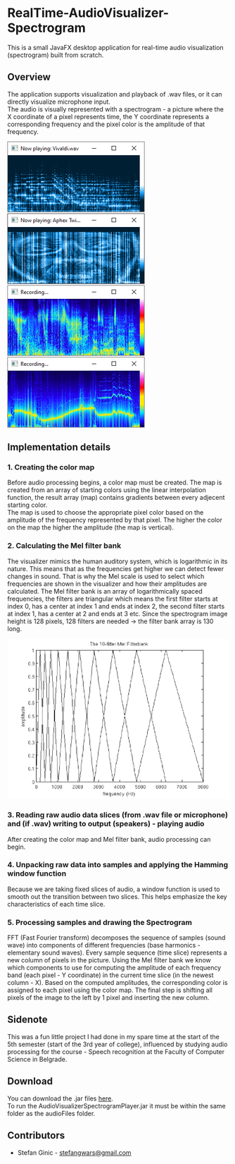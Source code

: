 # RealTime-AudioVisualizer-Spectrogram
This is a small JavaFX desktop application for real-time audio visualization (spectrogram) built from scratch.

## Overview
The application supports visualization and playback of .wav files, or it can directly visualize microphone input.
<br>The audio is visually represented with a spectrogram - a picture where the X coordinate of a pixel represents time, the Y coordinate represents a corresponding frequency and the pixel color is the amplitude of that frequency.

![Alt text](images/player.png?raw=true "Playing Vivaldi")
![Alt text](images/aphex.png?raw=true "Aphex Twin Equation")
![Alt text](images/mic.png?raw=true "Random talk")
![Alt text](images/whistle.png?raw=true "Whistling")

## Implementation details
### 1. Creating the color map
Before audio processing begins, a color map must be created. The map is created from an array of starting colors using the linear interpolation function, the result array (map) contains gradients between every adjecent starting color. <br>The map is used to choose the appropriate pixel color based on the amplitude of the frequency represented by that pixel. The higher the color on the map the higher the amplitude (the map is vertical).

### 2. Calculating the Mel filter bank
The visualizer mimics the human auditory system, which is logarithmic in its nature. This means that as the frequencies get higher we can detect fewer changes in sound. That is why the Mel scale is used to select which frequencies are shown in the visualizer and how their amplitudes are calculated. The Mel filter bank is an array of logarithmically spaced frequencies, the filters are triangular which means the first filter starts at index 0, has a center at index 1 and ends at index 2, the second filter starts at index 1, has a center at 2 and ends at 3 etc. Since the spectrogram image height is 128 pixels, 128 filters are needed -> the filter bank array is 130 long.

![Alt text](images/melbank.png?raw=true "")

### 3. Reading raw audio data slices (from .wav file or microphone) and (if .wav) writing to output (speakers) - playing audio
After creating the color map and Mel filter bank, audio processing can begin.

### 4. Unpacking raw data into samples and applying the Hamming window function
Because we are taking fixed slices of audio, a window function is used to smooth out the transition between two slices. This helps emphasize the key characteristics of each time slice.

### 5. Processing samples and drawing the Spectrogram
FFT (Fast Fourier transform) decomposes the sequence of samples (sound wave) into components of different frequencies (base harmonics - elementary sound waves). Every sample sequence (time slice) represents a new column of pixels in the picture. Using the Mel filter bank we know which components to use for computing the amplitude of each frequency band (each pixel - Y coordinate) in the current time slice (in the newest column - X). Based on the computed amplitudes, the corresponding color is assigned to each pixel using the color map. The final step is shifting all pixels of the image to the left by 1 pixel and inserting the new column.

## Sidenote
This was a fun little project I had done in my spare time at the start of the 5th semester (start of the 3rd year of college), influenced by studying audio processing for the course - Speech recognition at the Faculty of Computer Science in Belgrade.

## Download
You can download the .jar files [here](downloads).<br>
To run the AudioVisualizerSpectrogramPlayer.jar it must be within the same folder as the audioFiles folder.

## Contributors
- Stefan Ginic - <stefangwars@gmail.com>
